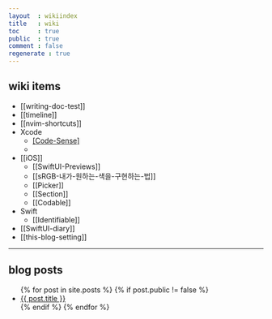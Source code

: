 ```yaml
---
layout  : wikiindex
title   : wiki
toc     : true
public  : true
comment : false
regenerate : true
---
```


## wiki items
* [[writing-doc-test]]
* [[timeline]]
* [[nvim-shortcuts]] 
* Xcode
	* [[Code-Sense]](Xcode-Icons)
	* 
* [[iOS]]
	* [[SwiftUI-Previews]]
	* [[sRGB-내가-원하는-색을-구현하는-법]]
	* [[Picker]]
	* [[Section]]
	* [[Codable]]
* Swift
	* [[Identifiable]]
* [[SwiftUI-diary]]
* [[this-blog-setting]]

---

## blog posts
<div>
    <ul>
{% for post in site.posts %}
    {% if post.public != false %}
        <li>
            <a class="post-link" href="{{ post.url | prepend: site.baseurl }}">
                {{ post.title }}
            </a>
        </li>
    {% endif %}
{% endfor %}
    </ul>
</div>


